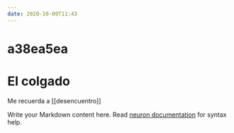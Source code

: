 ```yaml
---
date: 2020-10-09T11:43
---
```


# a38ea5ea

# El colgado

Me recuerda a [[desencuentro]] 

Write your Markdown content here. Read [neuron documentation](https://neuron.zettel.page/2011404.html) for syntax help.

